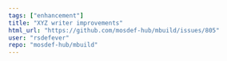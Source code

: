 ```yaml
---
tags: ["enhancement"]
title: "XYZ writer improvements"
html_url: "https://github.com/mosdef-hub/mbuild/issues/805"
user: "rsdefever"
repo: "mosdef-hub/mbuild"
---
```


